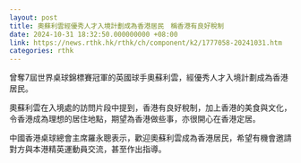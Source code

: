 ```yaml
---
layout: post
title: 奧蘇利雲經優秀人才入境計劃成為香港居民　稱香港有良好稅制
date: 2024-10-31 18:32:50.000000000 +08:00
link: https://news.rthk.hk/rthk/ch/component/k2/1777058-20241031.htm
categories: rthk
---
```


曾奪7屆世界桌球錦標賽冠軍的英國球手奧蘇利雲，經優秀人才入境計劃成為香港居民。

奧蘇利雲在入境處的訪問片段中提到，香港有良好稅制，加上香港的美食與文化，令香港成為理想的居住地點，期望為香港做些事，亦很開心在香港定居。

中國香港桌球總會主席羅永聰表示，歡迎奧蘇利雲成為香港居民，希望有機會邀請對方與本港精英運動員交流，甚至作出指導。

